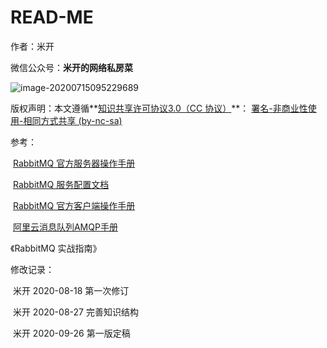 # READ-ME

作者：米开

微信公众号：**米开的网络私房菜** 

<img src="https://gitee.com/Jackpotsss/pic_go/raw/master/img/QRcode.png" alt="image-20200715095229689"  />

版权声明：本文遵循**[知识共享许可协议3.0（CC 协议）](https://creativecommons.net.cn/licenses/meet-the-licenses/)**： [署名-非商业性使用-相同方式共享 (by-nc-sa)](https://creativecommons.org/licenses/by-nc-sa/3.0/cn/) 

参考：

​	[RabbitMQ 官方服务器操作手册](https://www.rabbitmq.com/admin-guide.html)

​	[RabbitMQ 服务配置文档](https://www.rabbitmq.com/configure.html#config-file)

​	[RabbitMQ 官方客户端操作手册](https://www.rabbitmq.com/api-guide.html)

​	[阿里云消息队列AMQP手册](https://help.aliyun.com/document_detail/141604.html?spm=a2c4g.11186623.6.561.6e163682Dvdi9q)

  《RabbitMQ 实战指南》

修改记录：

​	米开	2020-08-18	第一次修订

​	米开	2020-08-27	完善知识结构

​	米开	2020-09-26	第一版定稿
